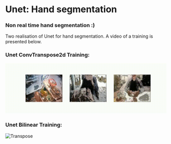 # Unet: Hand segmentation
### Non real time hand segmentation :)

Two realisation of Unet for hand segmentation.
A video of a training is presented below.

### Unet ConvTranspose2d Training:

![Bilinear](https://github.com/gleb-papchihin/Unet/blob/main/images/UnetBilinearTwo.gif)

### Unet Bilinear Training:

![Transpose](https://github.com/gleb-papchihin/Unet/blob/main/images/UnetTransposeTwo.gif)

